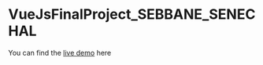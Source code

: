 # VueJsFinalProject_SEBBANE_SENECHAL

You can find the [live demo](https://ykfly.github.io/VueJsFinalProject_SEBBANE_SENECHAL_KALBUSCH/) here
